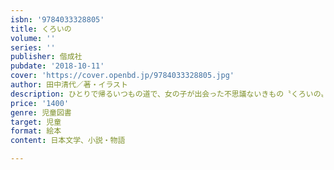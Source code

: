 ```yaml
---
isbn: '9784033328805'
title: くろいの
volume: ''
series: ''
publisher: 偕成社
pubdate: '2018-10-11'
cover: 'https://cover.openbd.jp/9784033328805.jpg'
author: 田中清代／著・イラスト
description: ひとりで帰るいつもの道で、女の子が出会った不思議ないきもの〝くろいの〟細やかな銅版画で愛情をこめて描いたあたたかな世界。
price: '1400'
genre: 児童図書
target: 児童
format: 絵本
content: 日本文学、小説・物語

---
```

